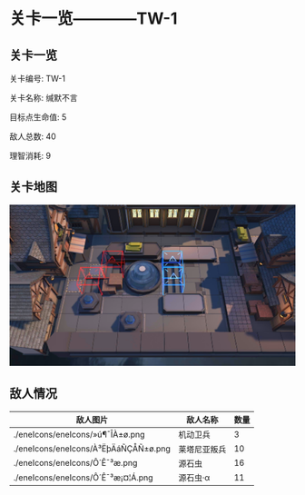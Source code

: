 # 关卡一览————TW-1


## 关卡一览

关卡编号: TW-1

关卡名称: 缄默不言

目标点生命值: 5

敌人总数: 40

理智消耗: 9


## 关卡地图
![TW-1](./oprMap/TW-1.png)

## 敌人情况

| 敌人图片 | 敌人名称 | 数量  |
|---------|-----|-----|
| ./eneIcons/eneIcons/»ú¶¯ÎÀ±ø.png| 机动卫兵  |   3  |
| ./eneIcons/eneIcons/À³ËþÄáÑÇÅÑ±ø.png| 莱塔尼亚叛兵  |   10  |
| ./eneIcons/eneIcons/Ô´Ê¯³æ.png| 源石虫  |   16  |
| ./eneIcons/eneIcons/Ô´Ê¯³æ¡¤¦Á.png| 源石虫·α  |   11  |
